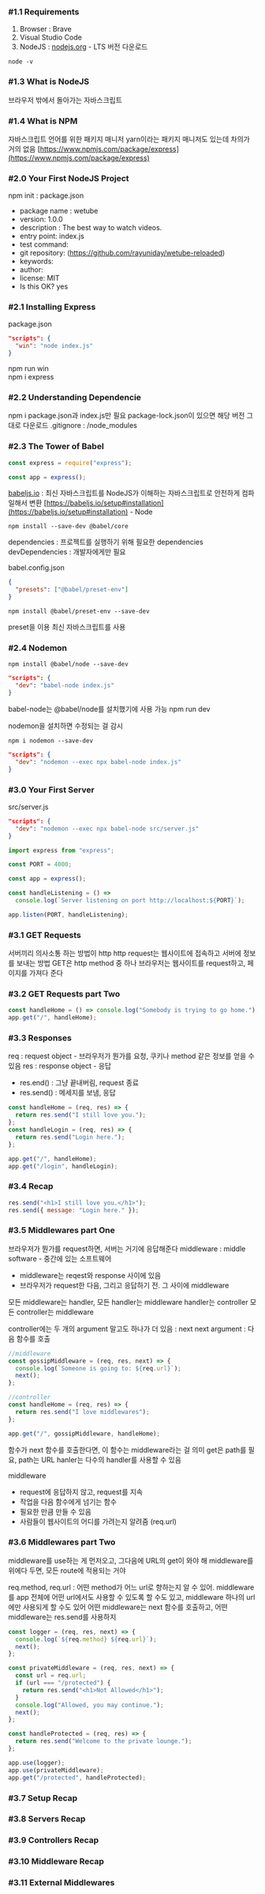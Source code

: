 ### #1.1 Requirements

1. Browser : Brave
2. Visual Studio Code
3. NodeJS : [nodejs.org](nodejs.org) - LTS 버전 다운로드

```
node -v
```

### #1.3 What is NodeJS

브라우저 밖에서 돌아가는 자바스크립트

### #1.4 What is NPM

자바스크립트 언어를 위한 패키지 매니저
yarn이라는 패키지 매니저도 있는데 차의가 거의 없음
[https://www.npmjs.com/package/express](https://www.npmjs.com/package/express)

### #2.0 Your First NodeJS Project

npm init : package.json

- package name : wetube
- version: 1.0.0
- description : The best way to watch videos.
- entry point: index.js
- test command:
- git repository: (https://github.com/rayuniday/wetube-reloaded)
- keywords:
- author:
- license: MIT
- Is this OK? yes

### #2.1 Installing Express

package.json

```json
"scripts": {
  "win": "node index.js"
}
```

npm run win  
npm i express

### #2.2 Understanding Dependencie

npm i
package.json과 index.js만 필요
package-lock.json이 있으면 해당 버전 그대로 다운로드
.gitignore : /node_modules

### #2.3 The Tower of Babel

```javascript
const express = require("express");

const app = express();
```

[babeljs.io](babeljs.io) : 최신 자바스크립트를 NodeJS가 이해하는 자바스크립트로 안전하게 컴파일해서 변환
[https://babeljs.io/setup#installation](https://babeljs.io/setup#installation) - Node

```
npm install --save-dev @babel/core
```

dependencies : 프로젝트를 실행하기 위해 필요한 dependencies
devDependencies : 개발자에게만 필요

babel.config.json

```json
{
  "presets": ["@babel/preset-env"]
}
```

```
npm install @babel/preset-env --save-dev
```

preset을 이용 최신 자바스크립트를 사용

### #2.4 Nodemon

```
npm install @babel/node --save-dev
```

```json
"scripts": {
  "dev": "babel-node index.js"
}
```

babel-node는 @babel/node를 설치했기에 사용 가능
npm run dev

nodemon을 설치하면 수정되는 걸 감시

```
npm i nodemon --save-dev
```

```json
"scripts": {
  "dev": "nodemon --exec npx babel-node index.js"
}
```

### #3.0 Your First Server

src/server.js

```json
"scripts": {
  "dev": "nodemon --exec npx babel-node src/server.js"
}
```

```js
import express from "express";

const PORT = 4000;

const app = express();

const handleListening = () =>
  console.log(`Server listening on port http://localhost:${PORT}`);

app.listen(PORT, handleListening);
```

### #3.1 GET Requests

서버끼리 의사소통 하는 방법이 http
http request는 웹사이트에 접속하고 서버에 정보를 보내는 방법
GET은 http method 중 하나
브라우저는 웹사이트를 request하고, 페이지를 가져다 준다

### #3.2 GET Requests part Two

```js
const handleHome = () => console.log("Somebody is trying to go home.");
app.get("/", handleHome);
```

### #3.3 Responses

req : request object - 브라우저가 뭔가를 요청, 쿠키나 method 같은 정보를 얻을 수 있음
res : response object - 응답

- res.end() : 그냥 끝내버림, request 종료
- res.send() : 메세지를 보냄, 응답

```js
const handleHome = (req, res) => {
  return res.send("I still love you.");
};
const handleLogin = (req, res) => {
  return res.send("Login here.");
};

app.get("/", handleHome);
app.get("/login", handleLogin);
```

### #3.4 Recap

```js
res.send("<h1>I still love you.</h1>");
res.send({ message: "Login here." });
```

### #3.5 Middlewares part One

브라우저가 뭔가를 request하면, 서버는 거기에 응답해준다
middleware : middle software - 중간에 있는 소프트웨어

- middleware는 reqest와 response 사이에 있음
- 브라우저가 request한 다음, 그리고 응답하기 전. 그 사이에 middleware

모든 middleware는 handler, 모든 handler는 middleware
handler는 controller
모든 controller는 middleware

controller에는 두 개의 argument 말고도 하나가 더 있음 : next
next argument : 다음 함수를 호출

```js
//middleware
const gossipMiddleware = (req, res, next) => {
  console.log(`Someone is going to: ${req.url}`);
  next();
};

//controller
const handleHome = (req, res) => {
  return res.send("I love middlewares");
};

app.get("/", gossipMiddleware, handleHome);
```

함수가 next 함수를 호출한다면, 이 함수는 middleware라는 걸 의미
get은 path를 필요, path는 URL
hanler는 다수의 handler를 사용할 수 있음

middleware

- request에 응답하지 않고, request를 지속
- 작업을 다음 함수에게 넘기는 함수
- 필요한 만큼 만들 수 있음
- 사람들이 웹사이트의 어디를 가려는지 알려줌 (req.url)

### #3.6 Middlewares part Two

middleware를 use하는 게 먼저오고, 그다음에 URL의 get이 와야 해
middleware를 위에다 두면, 모든 route에 적용되는 거야

req.method, req.url : 어떤 method가 어느 url로 향하는지 알 수 있어.
middleware를 app 전체에 어떤 url에서도 사용할 수 있도록 할 수도 있고,
middleware 하나의 url에만 사용되게 할 수도 있어
어떤 middleware는 next 함수를 호출하고, 어떤 middleware는 res.send를 사용하지

```js
const logger = (req, res, next) => {
  console.log(`${req.method} ${req.url}`);
  next();
};

const privateMiddleware = (req, res, next) => {
  const url = req.url;
  if (url === "/protected") {
    return res.send("<h1>Not Allowed</h1>");
  }
  console.log("Allowed, you may continue.");
  next();
};

const handleProtected = (req, res) => {
  return res.send("Welcome to the private lounge.");
};

app.use(logger);
app.use(privateMiddleware);
app.get("/protected", handleProtected);
```

### #3.7 Setup Recap

### #3.8 Servers Recap

### #3.9 Controllers Recap

### #3.10 Middleware Recap

### #3.11 External Middlewares
